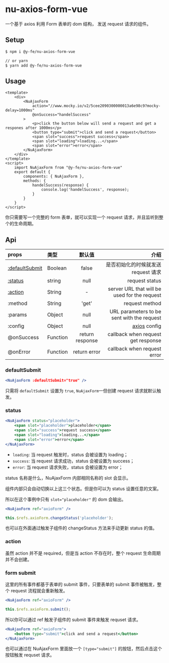 # nu-axios-form-vue

一个基于 axios 利用 Form 表单的 dom 结构， 发送 request 请求的组件。

## Setup

```bash
$ npm i @y-fe/nu-axios-form-vue

// or yarn
$ yarn add @y-fe/nu-axios-form-vue
```


## Usage

```vue
<template>
    <div>
        <NuAjaxForm
            action="//www.mocky.io/v2/5cee2090300000013a6e98c9?mocky-delay=1000ms"
            @onSuccess="handelSuccess"
        >
            <p>click the button below will send a request and get a respones after 1000ms</p>
            <button type="submit">click and send a request</button>
            <span slot="success">request success</span>
            <span slot="loading">loading...</span>
            <span slot="error">error</span>
        </NuAjaxForm>
    </div>
</template>
<script>
    import NuAjaxForm from "@y-fe/nu-axios-form-vue"    
    export default {
        components: { NuAjaxForm },
        methods: {
            handelSuccess(response) {
                console.log('handelSuccess', response);
            }
        }
    }
</script>
```

<ClientOnly>
<AxiosFormDemo/>
</ClientOnly>

你只需要写一个完整的 form 表单，就可以实现一个 request 请求，并且监听到整个的生命周期。

## Api

| props   |      类型      | 默认值  | 介绍 |
|:----------|:-------------|:------:|------:|
| [:defaultSubmit](#defaultSubmit) |  Boolean | false | 是否初始化的时候就发送 request 请求 |
| [:status](#status) |  string | null | request status |
| [:action](#action) |  String | - | server URL that will be used for the request |
| :method | String | 'get' | request method  |
| :params | Object | null | URL parameters to be sent with the request |
| :config | Object | null | [axios](https://github.com/axios/axios) config |
| @onSuccess | Function | return response | callback when request get response |
| @onError | Function | return error | callback when request error |

### defaultSubmit

```jsx
<NuAjaxForm :defaultSubmit="true" />
```

只需将 `defaultSubmit` 设置为 `true`, `NuAjaxForm`一但创建 request 请求就默认触发。

### status

```jsx 
<NuAjaxForm status="placeholder">
    <span slot="placeholder">placeholder</span>
    <span slot="success">request success</span>
    <span slot="loading">loading...</span>
    <span slot="error">error</span>
</NuAjaxForm>
```

- `loading`: 当 request 触发时，status 会被设置为 loading；
- `success`: 当 request 请求成功，status 会被设置为 success；
- `error`: 当 request 请求失败，status 会被设置为 error；

status 名称是什么，NuAjaxForm 内部相同名称的 slot 会显示。

组件内部只会自动切换以上这三个状态。但是你可以为 status 设置任意的文案。

所以在这个事例中只有 `slot="placeholder"` 的 dom 会输出。

```jsx
<NuAjaxForm ref="axioForm" />

this.$refs.axioForm.changeStatus('placeholder');
```

也可以在外面通过触发子组件的 changeStatus 方法来手动更新 status 的值。

### action

虽然 action 并不是 required，但是当 action 不存在时，整个 request 生命周期并不会创建。

### form submit

这里的所有事件都基于表单的 submit 事件，只要表单的 submit 事件被触发，整个 request 流程就会重新触发。

```jsx
<NuAjaxForm ref="axioForm" />

this.$refs.axioForm.submit();
```

所以你可以通过 ref 触发子组件的 submit 事件来触发 requset 请求。


```jsx
<NuAjaxForm ref="axioForm">
    <button type="submit">click and send a request</button>
</NuAjaxForm>
```

也可以通过在 NuAjaxForm 里面放一个  `[type="submit"]` 的按钮，然后点击这个按钮触发 requset 请求。
